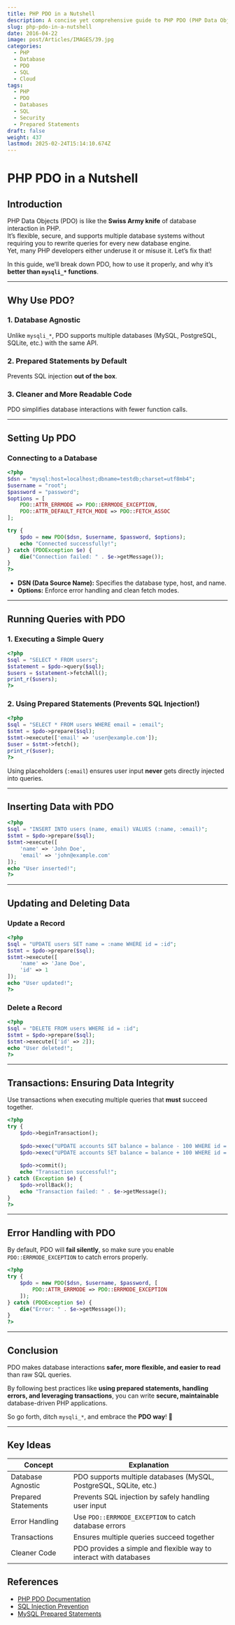 ```yaml
---
title: PHP PDO in a Nutshell
description: A concise yet comprehensive guide to PHP PDO (PHP Data Objects) for database interactions.
slug: php-pdo-in-a-nutshell
date: 2016-04-22
image: post/Articles/IMAGES/39.jpg
categories:
  - PHP
  - Database
  - PDO
  - SQL
  - Cloud
tags:
  - PHP
  - PDO
  - Databases
  - SQL
  - Security
  - Prepared Statements
draft: false
weight: 437
lastmod: 2025-02-24T15:14:10.674Z
---
```

# PHP PDO in a Nutshell

## Introduction

PHP Data Objects (PDO) is like the **Swiss Army knife** of database interaction in PHP.\
It’s flexible, secure, and supports multiple database systems without requiring you to rewrite queries for every new database engine.\
Yet, many PHP developers either underuse it or misuse it. Let’s fix that!

In this guide, we’ll break down PDO, how to use it properly, and why it’s **better than `mysqli_*` functions**.

***

## Why Use PDO?

### 1. **Database Agnostic**

Unlike `mysqli_*`, PDO supports multiple databases (MySQL, PostgreSQL, SQLite, etc.) with the same API.

### 2. **Prepared Statements by Default**

Prevents SQL injection **out of the box**.

### 3. **Cleaner and More Readable Code**

PDO simplifies database interactions with fewer function calls.

***

## Setting Up PDO

### Connecting to a Database

```php
<?php
$dsn = "mysql:host=localhost;dbname=testdb;charset=utf8mb4";
$username = "root";
$password = "password";
$options = [
    PDO::ATTR_ERRMODE => PDO::ERRMODE_EXCEPTION,
    PDO::ATTR_DEFAULT_FETCH_MODE => PDO::FETCH_ASSOC
];

try {
    $pdo = new PDO($dsn, $username, $password, $options);
    echo "Connected successfully!";
} catch (PDOException $e) {
    die("Connection failed: " . $e->getMessage());
}
?>
```

* **DSN (Data Source Name):** Specifies the database type, host, and name.
* **Options:** Enforce error handling and clean fetch modes.

***

## Running Queries with PDO

### 1. **Executing a Simple Query**

```php
<?php
$sql = "SELECT * FROM users";
$statement = $pdo->query($sql);
$users = $statement->fetchAll();
print_r($users);
?>
```

### 2. **Using Prepared Statements (Prevents SQL Injection!)**

```php
<?php
$sql = "SELECT * FROM users WHERE email = :email";
$stmt = $pdo->prepare($sql);
$stmt->execute(['email' => 'user@example.com']);
$user = $stmt->fetch();
print_r($user);
?>
```

Using placeholders (`:email`) ensures user input **never** gets directly injected into queries.

***

## Inserting Data with PDO

```php
<?php
$sql = "INSERT INTO users (name, email) VALUES (:name, :email)";
$stmt = $pdo->prepare($sql);
$stmt->execute([
    'name' => 'John Doe',
    'email' => 'john@example.com'
]);
echo "User inserted!";
?>
```

***

## Updating and Deleting Data

### **Update a Record**

```php
<?php
$sql = "UPDATE users SET name = :name WHERE id = :id";
$stmt = $pdo->prepare($sql);
$stmt->execute([
    'name' => 'Jane Doe',
    'id' => 1
]);
echo "User updated!";
?>
```

### **Delete a Record**

```php
<?php
$sql = "DELETE FROM users WHERE id = :id";
$stmt = $pdo->prepare($sql);
$stmt->execute(['id' => 2]);
echo "User deleted!";
?>
```

***

## Transactions: Ensuring Data Integrity

Use transactions when executing multiple queries that **must** succeed together.

```php
<?php
try {
    $pdo->beginTransaction();
    
    $pdo->exec("UPDATE accounts SET balance = balance - 100 WHERE id = 1");
    $pdo->exec("UPDATE accounts SET balance = balance + 100 WHERE id = 2");
    
    $pdo->commit();
    echo "Transaction successful!";
} catch (Exception $e) {
    $pdo->rollBack();
    echo "Transaction failed: " . $e->getMessage();
}
?>
```

***

## Error Handling with PDO

By default, PDO will **fail silently**, so make sure you enable `PDO::ERRMODE_EXCEPTION` to catch errors properly.

```php
<?php
try {
    $pdo = new PDO($dsn, $username, $password, [
        PDO::ATTR_ERRMODE => PDO::ERRMODE_EXCEPTION
    ]);
} catch (PDOException $e) {
    die("Error: " . $e->getMessage());
}
?>
```

***

## Conclusion

PDO makes database interactions **safer, more flexible, and easier to read** than raw SQL queries.

By following best practices like **using prepared statements, handling errors, and leveraging transactions**, you can write **secure, maintainable** database-driven PHP applications.

So go forth, ditch `mysqli_*`, and embrace the **PDO way**! 🚀

***

## Key Ideas

| Concept             | Explanation                                                       |
| ------------------- | ----------------------------------------------------------------- |
| Database Agnostic   | PDO supports multiple databases (MySQL, PostgreSQL, SQLite, etc.) |
| Prepared Statements | Prevents SQL injection by safely handling user input              |
| Error Handling      | Use `PDO::ERRMODE_EXCEPTION` to catch database errors             |
| Transactions        | Ensures multiple queries succeed together                         |
| Cleaner Code        | PDO provides a simple and flexible way to interact with databases |

## References

* [PHP PDO Documentation](https://www.php.net/manual/en/book.pdo.php)
* [SQL Injection Prevention](https://www.owasp.org/index.php/SQL_Injection)
* [MySQL Prepared Statements](https://dev.mysql.com/doc/refman/8.0/en/sql-prepared-statements.html)
